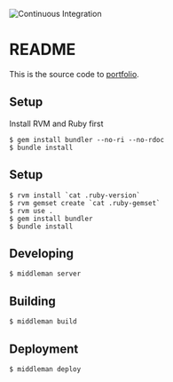 
![Continuous Integration](https://github.com/floriandejonckheere/portfolio/workflows/Continuous%20Integration/badge.svg)

# README

This is the source code to [portfolio](https://florian.dejonckhee.re/).

## Setup

Install RVM and Ruby first

```
$ gem install bundler --no-ri --no-rdoc
$ bundle install
```

## Setup

```
$ rvm install `cat .ruby-version`
$ rvm gemset create `cat .ruby-gemset`
$ rvm use .
$ gem install bundler
$ bundle install
```

## Developing

```
$ middleman server
```

## Building

```
$ middleman build
```

## Deployment

```
$ middleman deploy
```
